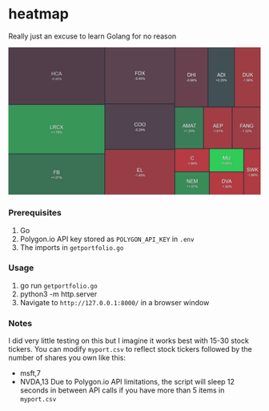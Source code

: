 # heatmap
Really just an excuse to learn Golang for no reason

![Sample Heatmap](images/myport.JPG)

### Prerequisites
1. Go
2. Polygon.io API key stored as `POLYGON_API_KEY` in `.env`
3. The imports in `getportfolio.go`

### Usage
1. go run `getportfolio.go`
2. python3 -m http.server
3. Navigate to `http://127.0.0.1:8000/` in a browser window

### Notes
I did very little testing on this but I imagine it works best with 15-30 stock tickers.  You can modify `myport.csv` to reflect stock tickers followed by the number of shares you own like this:
* msft,7
* NVDA,13
Due to Polygon.io API limitations, the script will sleep 12 seconds in between API calls if you have more than 5 items in `myport.csv`